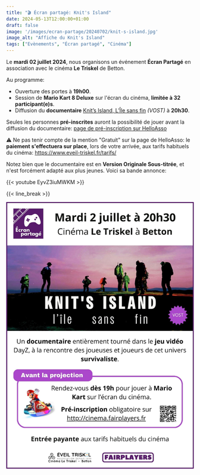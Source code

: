 ```yaml
---
title: "🎬 Écran partagé: Knit's Island"
date: 2024-05-13T12:00:00+01:00
draft: false
image: '/images/ecran-partage/20240702/knit-s-island.jpg'
image_alt: "Affiche du Knit's Island"
tags: ["Evènements", "Écran partagé", "Cinéma"]
---
```


Le **mardi 02 juillet 2024**, nous organisons un événement **Écran Partagé** en association avec le cinéma **Le Triskel** de Betton.

Au programme:

- Ouverture des portes à **19h00**.
- Session de **Mario Kart 8 Deluxe** sur l'écran du cinéma, **limitée à 32 participant(e)s**.
- Diffusion du **documentaire** [Knit’s Island, L’Île sans fin](https://www.allocine.fr/film/fichefilm_gen_cfilm=315619.html) *(VOST)* à **20h30**.

Seules les personnes **pré-inscrites** auront la possibilité de jouer avant la diffusion du documentaire:
[page de pré-inscription sur HelloAsso](https://www.helloasso.com/associations/fairplayers/evenements/ecran-partage-mario-kart-knit-s-island-l-ile-sans-fin)

⚠️ Ne pas tenir compte de la mention "Gratuit" sur la page de HelloAsso: le **paiement s'effectuera sur place**, lors de votre arrivée, aux tarifs habituels du cinéma: https://www.eveil-triskel.fr/tarifs/

Notez bien que le documentaire est en **Version Originale Sous-titrée**, et n'est forcément adapté aux plus jeunes. Voici sa bande annonce:

{{< youtube EyvZ3iuMWKM >}}

{{< line_break >}}

![Affiche](/images/ecran-partage/20240702/flyer.jpg)
